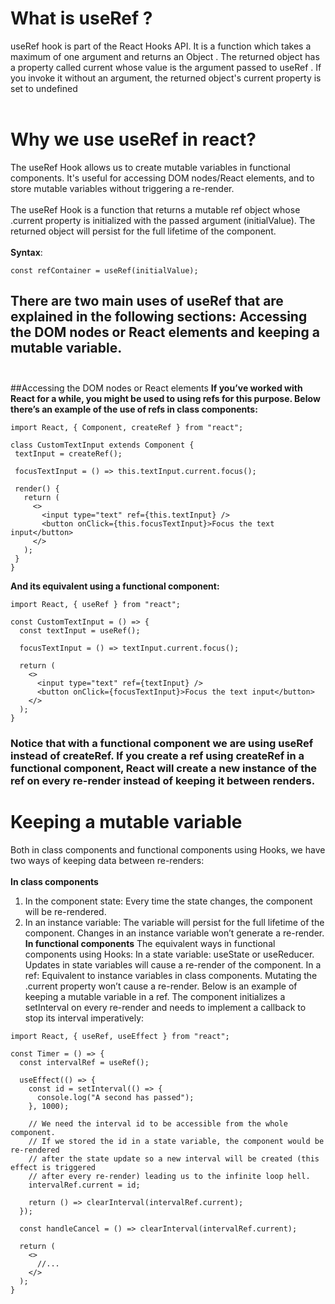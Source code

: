  # What is useRef ?
 useRef hook is part of the React Hooks API. It is a function which takes a maximum of one argument and returns an Object . The returned object has a property called current whose value is the argument passed to useRef . If you invoke it without an argument, the returned object's current property is set to undefined <br><br>
 # Why we use useRef in react?
 The useRef Hook allows us to create mutable variables in functional components. It's useful for accessing DOM nodes/React elements, and to store mutable variables without triggering a re-render.<br><br>
 The useRef Hook is a function that returns a mutable ref object whose .current property is initialized with the passed argument (initialValue). The returned object will persist for the full lifetime of the component.<br><br>
 **Syntax**:
 ```
 const refContainer = useRef(initialValue);
 ```
 ## There are two main uses of useRef that are explained in the following sections: Accessing the DOM nodes or React elements and keeping a mutable variable.<br><br>
 ##Accessing the DOM nodes or React elements
 **If you’ve worked with React for a while, you might be used to using refs for this purpose. Below there’s an example of the use of refs in class components:**
 ```
 import React, { Component, createRef } from "react";

class CustomTextInput extends Component {
  textInput = createRef();

  focusTextInput = () => this.textInput.current.focus();

  render() {
    return (
      <>
        <input type="text" ref={this.textInput} />
        <button onClick={this.focusTextInput}>Focus the text input</button>
      </>
    );
  }
}
```
**And its equivalent using a functional component:**
```
import React, { useRef } from "react";

const CustomTextInput = () => {
  const textInput = useRef();

  focusTextInput = () => textInput.current.focus();

  return (
    <>
      <input type="text" ref={textInput} />
      <button onClick={focusTextInput}>Focus the text input</button>
    </>
  );
}
```
### Notice that with a functional component we are using useRef instead of createRef. If you create a ref using createRef in a functional component, React will create a new instance of the ref on every re-render instead of keeping it between renders.

# Keeping a mutable variable
Both in class components and functional components using Hooks, we have two ways of keeping data between re-renders:<br><br>
**In class components**
1. In the component state: Every time the state changes, the component will be re-rendered.
2. In an instance variable: The variable will persist for the full lifetime of the component. Changes in an instance variable won’t generate a re-render.
**In functional components**
The equivalent ways in functional components using Hooks:
In a state variable: useState or useReducer. Updates in state variables will cause a re-render of the component.
In a ref: Equivalent to instance variables in class components. Mutating the .current property won’t cause a re-render.
Below is an example of keeping a mutable variable in a ref. The component <Timer> initializes a setInterval on every re-render and needs to implement a callback to stop its interval imperatively:<br>
```
import React, { useRef, useEffect } from "react";

const Timer = () => {
  const intervalRef = useRef();

  useEffect(() => {
    const id = setInterval(() => {
      console.log("A second has passed");
    }, 1000);
    
    // We need the interval id to be accessible from the whole component.
    // If we stored the id in a state variable, the component would be re-rendered
    // after the state update so a new interval will be created (this effect is triggered
    // after every re-render) leading us to the infinite loop hell.
    intervalRef.current = id;
    
    return () => clearInterval(intervalRef.current);
  });

  const handleCancel = () => clearInterval(intervalRef.current);
  
  return (
    <>
      //...
    </>
  );
}
```


